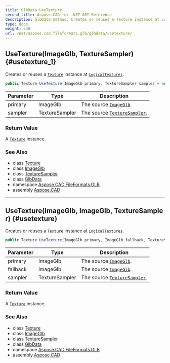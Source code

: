 ```yaml
---
title: GlbData.UseTexture
second_title: Aspose.CAD for .NET API Reference
description: GlbData method. Creates or reuses a Texture instance at LogicalTextures
type: docs
weight: 530
url: /net/aspose.cad.fileformats.glb/glbdata/usetexture/
---
```

## UseTexture(ImageGlb, TextureSampler) {#usetexture_1}

Creates or reuses a [`Texture`](../../texture/) instance at [`LogicalTextures`](../logicaltextures/).

```csharp
public Texture UseTexture(ImageGlb primary, TextureSampler sampler = null)
```

| Parameter | Type | Description |
| --- | --- | --- |
| primary | ImageGlb | The source [`ImageGlb`](../../imageglb/). |
| sampler | TextureSampler | The source [`TextureSampler`](../../texturesampler/). |

### Return Value

A [`Texture`](../../texture/) instance.

### See Also

* class [Texture](../../texture/)
* class [ImageGlb](../../imageglb/)
* class [TextureSampler](../../texturesampler/)
* class [GlbData](../)
* namespace [Aspose.CAD.FileFormats.GLB](../../../aspose.cad.fileformats.glb/)
* assembly [Aspose.CAD](../../../)

---

## UseTexture(ImageGlb, ImageGlb, TextureSampler) {#usetexture}

Creates or reuses a [`Texture`](../../texture/) instance at [`LogicalTextures`](../logicaltextures/).

```csharp
public Texture UseTexture(ImageGlb primary, ImageGlb fallback, TextureSampler sampler = null)
```

| Parameter | Type | Description |
| --- | --- | --- |
| primary | ImageGlb | The source [`ImageGlb`](../../imageglb/). |
| fallback | ImageGlb | The source [`ImageGlb`](../../imageglb/). |
| sampler | TextureSampler | The source [`TextureSampler`](../../texturesampler/). |

### Return Value

A [`Texture`](../../texture/) instance.

### See Also

* class [Texture](../../texture/)
* class [ImageGlb](../../imageglb/)
* class [TextureSampler](../../texturesampler/)
* class [GlbData](../)
* namespace [Aspose.CAD.FileFormats.GLB](../../../aspose.cad.fileformats.glb/)
* assembly [Aspose.CAD](../../../)


